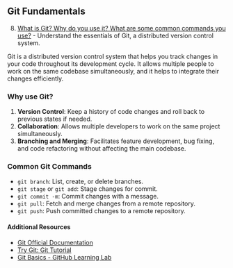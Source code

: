 ## Git Fundamentals

8. [What is Git? Why do you use it? What are some common commands you use?](./gitFundamentals.md) - Understand the essentials of Git, a distributed version control system.

Git is a distributed version control system that helps you track changes in your code throughout its development cycle. It allows multiple people to work on the same codebase simultaneously, and it helps to integrate their changes efficiently.

### Why use Git?

1. **Version Control**: Keep a history of code changes and roll back to previous states if needed.
2. **Collaboration**: Allows multiple developers to work on the same project simultaneously.
3. **Branching and Merging**: Facilitates feature development, bug fixing, and code refactoring without affecting the main codebase.

### Common Git Commands

- `git branch`: List, create, or delete branches.
- `git stage` or `git add`: Stage changes for commit.
- `git commit -m`: Commit changes with a message.
- `git pull`: Fetch and merge changes from a remote repository.
- `git push`: Push committed changes to a remote repository.

#### Additional Resources

- [Git Official Documentation](https://git-scm.com/docs)
- [Try Git: Git Tutorial](https://try.github.io/)
- [Git Basics - GitHub Learning Lab](https://lab.github.com/githubtraining/introduction-to-github)

